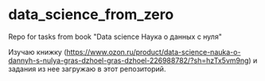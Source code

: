 # data_science_from_zero
Repo for tasks from book "Data science Наука о данных с нуля"


Изучаю книжку (https://www.ozon.ru/product/data-science-nauka-o-dannyh-s-nulya-gras-dzhoel-gras-dzhoel-226988782/?sh=hzTx5vm9ng) 
и задания из нее загружаю в этот репозиторий.

